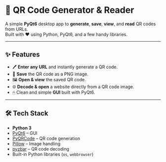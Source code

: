 # 📱 QR Code Generator & Reader

A simple **PyQt6** desktop app to **generate**, **save**, **view**, and **read** QR codes from URLs.  
Built with ❤️ using Python, PyQt6, and a few handy libraries.

---

## ✨ Features

- 🖊 **Enter any URL** and instantly generate a QR code.
- 💾 **Save** the QR code as a PNG image.
- 🖼 **Open & view** the saved QR code.
- 🌐 **Decode & open** a website directly from a QR code image.
- 🖱 Clean and simple **GUI** built with PyQt6.

---

## 🛠 Tech Stack

- **Python 3**
- [PyQt6](https://pypi.org/project/PyQt6/) – GUI
- [PyQRCode](https://pypi.org/project/PyQRCode/) – QR code generation
- [Pillow](https://pypi.org/project/Pillow/) – Image handling
- [pyzbar](https://pypi.org/project/pyzbar/) – QR code decoding
- Built-in Python libraries (`os`, `webbrowser`)
